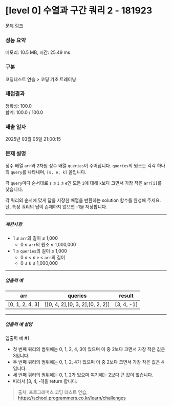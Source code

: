 # [level 0] 수열과 구간 쿼리 2 - 181923 

[문제 링크](https://school.programmers.co.kr/learn/courses/30/lessons/181923) 

### 성능 요약

메모리: 10.5 MB, 시간: 25.49 ms

### 구분

코딩테스트 연습 > 코딩 기초 트레이닝

### 채점결과

정확성: 100.0<br/>합계: 100.0 / 100.0

### 제출 일자

2025년 03월 05일 21:00:15

### 문제 설명

<p>정수 배열 <code>arr</code>와 2차원 정수 배열 <code>queries</code>이 주어집니다. <code>queries</code>의 원소는 각각 하나의 <code>query</code>를 나타내며, <code>[s, e, k]</code> 꼴입니다.</p>

<p>각 <code>query</code>마다 순서대로 <code>s</code> ≤ <code>i</code> ≤ <code>e</code>인 모든 <code>i</code>에 대해 <code>k</code>보다 크면서 가장 작은 <code>arr[i]</code>를 찾습니다.</p>

<p>각 쿼리의 순서에 맞게 답을 저장한 배열을 반환하는 solution 함수를 완성해 주세요.<br>
단, 특정 쿼리의 답이 존재하지 않으면 -1을 저장합니다.</p>

<hr>

<h5>제한사항</h5>

<ul>
<li>1 ≤ <code>arr</code>의 길이 ≤ 1,000

<ul>
<li>0 ≤ <code>arr</code>의 원소 ≤ 1,000,000</li>
</ul></li>
<li>1 ≤ <code>queries</code>의 길이 ≤ 1,000

<ul>
<li>0 ≤ <code>s</code> ≤ <code>e</code> &lt; <code>arr</code>의 길이</li>
<li>0 ≤ <code>k</code> ≤ 1,000,000</li>
</ul></li>
</ul>

<hr>

<h5>입출력 예</h5>
<table class="table">
        <thead><tr>
<th>arr</th>
<th>queries</th>
<th>result</th>
</tr>
</thead>
        <tbody><tr>
<td>[0, 1, 2, 4, 3]</td>
<td>[[0, 4, 2],[0, 3, 2],[0, 2, 2]]</td>
<td>[3, 4, -1]</td>
</tr>
</tbody>
      </table>
<hr>

<h5>입출력 예 설명</h5>

<p>입출력 예 #1</p>

<ul>
<li>첫 번째 쿼리의 범위에는 0, 1, 2, 4, 3이 있으며 이 중 2보다 크면서 가장 작은 값은 3입니다.</li>
<li>두 번째 쿼리의 범위에는 0, 1, 2, 4가 있으며 이 중 2보다 크면서 가장 작은 값은 4입니다.</li>
<li>세 번째 쿼리의 범위에는 0, 1, 2가 있으며 여기에는 2보다 큰 값이 없습니다.</li>
<li>따라서 [3, 4, -1]을 return 합니다.</li>
</ul>


> 출처: 프로그래머스 코딩 테스트 연습, https://school.programmers.co.kr/learn/challenges